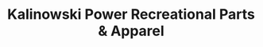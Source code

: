 ---
title: "Kalinowski Power Recreational Parts & Apparel"
url: /desboro/kalinowski-power-recreational-parts-und-apparel/
shop: Autoteile
---